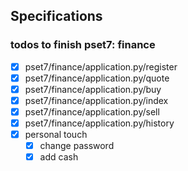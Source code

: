 ## Specifications

### todos to finish pset7: finance
- [x] pset7/finance/application.py/register
- [x] pset7/finance/application.py/quote
- [x] pset7/finance/application.py/buy
- [x] pset7/finance/application.py/index
- [x] pset7/finance/application.py/sell
- [x] pset7/finance/application.py/history
- [x] personal touch
	- [x] change password
	- [x] add cash
